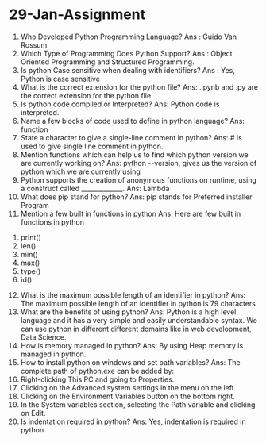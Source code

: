 # 29-Jan-Assignment
1. Who Developed Python Programming Language?
Ans : Guido Van Rossum
2. Which Type of Programming Does Python Support?
Ans : Object Oriented Programming and Structured Programming.
3. Is python Case sensitive when dealing with identifiers?
Ans : Yes, Python is case sensitive
4. What is the correct extension for the python file?
Ans: .ipynb and .py are the correct extension for the python file.
5. Is python code compiled or Interpreted?
Ans: Python code is interpreted.
6. Name a few blocks of code used to define in python language?
Ans: function
7. State a character to give a single-line comment in python?
Ans: # is used to give single line comment in python.
8. Mention functions which can help us to find which python version we are
currently working on?
Ans: python --version, gives us the version of python which we are currently using
9. Python supports the creation of anonymous functions on runtime, using a
construct called _____________.
Ans: Lambda
10. What does pip stand for python?
Ans: pip stands for Preferred installer Program
11. Mention a few built in functions in python
Ans: Here are few built in functions in python
1) print()
2) len()
3) min()
4) max()
5) type()
6) id()
12. What is the maximum possible length of an identifier in python?
Ans: The maximum possible length of an identifier in python is 79 characters
13. What are the benefits of using python?
Ans: Python is a high level language and it has a very simple and easily understandable
syntax. We can use python in different different domains like in web development, Data
Science.
14. How is memory managed in python?
Ans: By using Heap memory is managed in python.
15. How to install python on windows and set path variables?
Ans:
The complete path of python.exe can be added by:
1. Right-clicking This PC and going to Properties.
2. Clicking on the Advanced system settings in the menu on the left.
3. Clicking on the Environment Variables button on the bottom right.
4. In the System variables section, selecting the Path variable and clicking on Edit.
16. Is indentation required in python?
Ans: Yes, indentation is required in python
